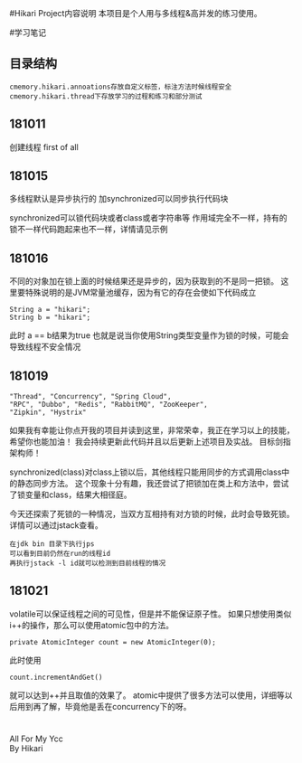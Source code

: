 #Hikari Project内容说明
本项目是个人用与多线程&高并发的练习使用。

#学习笔记

目录结构
---
~~~
cmemory.hikari.annoations存放自定义标签，标注方法时候线程安全
cmemory.hikari.thread下存放学习的过程和练习和部分测试
~~~

181011
--
创建线程 first of all

181015
--
多线程默认是异步执行的
加synchronized可以同步执行代码块

synchronized可以锁代码块或者class或者字符串等
作用域完全不一样，持有的锁不一样代码跑起来也不一样，详情请见示例

181016
--
不同的对象加在锁上面的时候结果还是异步的，因为获取到的不是同一把锁。
这里要特殊说明的是JVM常量池缓存，因为有它的存在会使如下代码成立
~~~
String a = "hikari";
String b = "hikari";
~~~
此时 a == b结果为true
也就是说当你使用String类型变量作为锁的时候，可能会导致线程不安全情况

181019
--
~~~
"Thread", "Concurrency", "Spring Cloud",
"RPC", "Dubbo", "Redis", "RabbitMQ", "ZooKeeper",
"Zipkin", "Hystrix"
~~~
如果我有幸能让你点开我的项目并读到这里，非常荣幸，我正在学习以上的技能，希望你也能加油！
我会持续更新此代码并且以后更新上述项目及实战。
目标剑指架构师！

synchronized(class)对class上锁以后，其他线程只能用同步的方式调用class中的静态同步方法。
这个现象十分有趣，我还尝试了把锁加在类上和方法中，尝试了锁变量和class，结果大相径庭。

今天还探索了死锁的一种情况，当双方互相持有对方锁的时候，此时会导致死锁。详情可以通过jstack查看。
~~~
在jdk bin 目录下执行jps
可以看到目前仍然在run的线程id
再执行jstack -l id就可以检测到目前线程的情况
~~~

181021
--
volatile可以保证线程之间的可见性，但是并不能保证原子性。
如果只想使用类似i++的操作，那么可以使用atomic包中的方法。
~~~
private AtomicInteger count = new AtomicInteger(0);
~~~
此时使用
~~~
count.incrementAndGet()
~~~
就可以达到++并且取值的效果了。
atomic中提供了很多方法可以使用，详细等以后用到再了解，毕竟他是丢在concurrency下的呀。

#
All For My Ycc <br>
By Hikari